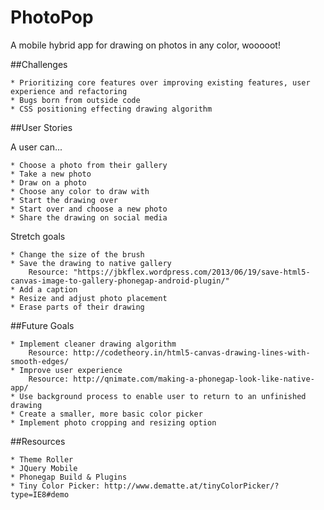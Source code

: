 # PhotoPop
A mobile hybrid app for drawing on photos in any color, wooooot!

##Challenges

	* Prioritizing core features over improving existing features, user experience and refactoring
	* Bugs born from outside code
	* CSS positioning effecting drawing algorithm


##User Stories

A user can...

	* Choose a photo from their gallery
	* Take a new photo
	* Draw on a photo
	* Choose any color to draw with
	* Start the drawing over
	* Start over and choose a new photo
	* Share the drawing on social media
	
Stretch goals

	* Change the size of the brush
	* Save the drawing to native gallery
		Resource: "https://jbkflex.wordpress.com/2013/06/19/save-html5-canvas-image-to-gallery-phonegap-android-plugin/"
	* Add a caption
	* Resize and adjust photo placement
	* Erase parts of their drawing

##Future Goals

	* Implement cleaner drawing algorithm
		Resource: http://codetheory.in/html5-canvas-drawing-lines-with-smooth-edges/
	* Improve user experience
		Resource: http://qnimate.com/making-a-phonegap-look-like-native-app/
	* Use background process to enable user to return to an unfinished drawing
	* Create a smaller, more basic color picker
	* Implement photo cropping and resizing option


##Resources

	* Theme Roller
	* JQuery Mobile
	* Phonegap Build & Plugins
	* Tiny Color Picker: http://www.dematte.at/tinyColorPicker/?type=IE8#demo

<!-- 
	- reposition color picker
	- smooth drawing line
	- crop photo automatically or manually? don't crop at all but fit whole photo in canvas and draw around it?
	- add draw on empty canvas option. with ability to change background color?
	- add ability to change brush size
	- add ability to erase
 -->